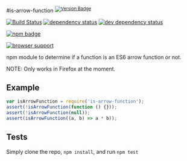 #is-arrow-function <sup>[![Version Badge][2]][1]</sup>

[![Build Status][3]][4] [![dependency status][5]][6] [![dev dependency status][7]][8]

[![npm badge][11]][1]

[![browser support][9]][10]

npm module to determine if a function is an ES6 arrow function or not.

NOTE: Only works in Firefox at the moment.

## Example

```js
var isArrowFunction = require('is-arrow-function');
assert(!isArrowFunction(function () {}));
assert(!isArrowFunction(null));
assert(isArrowFunction((a, b) => a * b));
```

## Tests
Simply clone the repo, `npm install`, and run `npm test`

[1]: https://npmjs.org/package/is-arrow-function
[2]: http://vb.teelaun.ch/ljharb/node-is-arrow-function.svg
[3]: https://travis-ci.org/ljharb/node-is-arrow-function.svg
[4]: https://travis-ci.org/ljharb/node-is-arrow-function
[5]: https://david-dm.org/ljharb/node-is-arrow-function.svg
[6]: https://david-dm.org/ljharb/node-is-arrow-function
[7]: https://david-dm.org/ljharb/node-is-arrow-function/dev-status.svg
[8]: https://david-dm.org/ljharb/node-is-arrow-function#info=devDependencies
[9]: https://ci.testling.com/ljharb/node-is-arrow-function.png
[10]: https://ci.testling.com/ljharb/node-is-arrow-function
[11]: https://nodei.co/npm/is-arrow-function.png?downloads=true&stars=true

